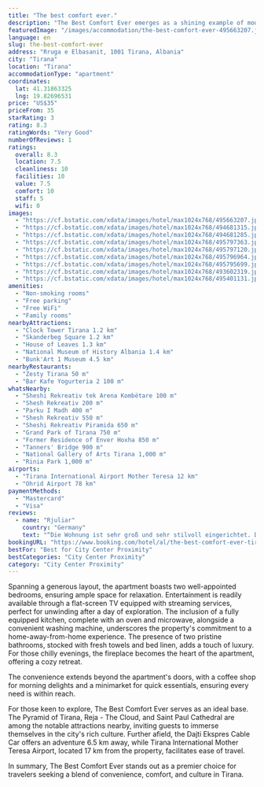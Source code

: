```yaml
---
title: "The best comfort ever."
description: "The Best Comfort Ever emerges as a shining example of modern convenience and elegance in the heart of Tirana."
featuredImage: "/images/accommodation/the-best-comfort-ever-495663207.jpg"
language: en
slug: the-best-comfort-ever
address: "Rruga e Elbasanit, 1001 Tirana, Albania"
city: "Tirana"
location: "Tirana"
accommodationType: "apartment"
coordinates:
  lat: 41.31863325
  lng: 19.82696531
price: "US$35"
priceFrom: 35
starRating: 3
rating: 8.3
ratingWords: "Very Good"
numberOfReviews: 1
ratings:
  overall: 8.3
  location: 7.5
  cleanliness: 10
  facilities: 10
  value: 7.5
  comfort: 10
  staff: 5
  wifi: 0
images:
  - "https://cf.bstatic.com/xdata/images/hotel/max1024x768/495663207.jpg?k=94c9c924e794730b8a758013c5221166043f7db2507fcd38a62eb3def39ce0d3&o=&hp=1"
  - "https://cf.bstatic.com/xdata/images/hotel/max1024x768/494681315.jpg?k=91c97ae41bb23321ce7201bdee3b54ec14b23e8c868570961b61373056666fd5&o=&hp=1"
  - "https://cf.bstatic.com/xdata/images/hotel/max1024x768/494681285.jpg?k=fd94d3588d84472f969a930ee1409afbeb038993739ec93ca35f24eda82dc686&o=&hp=1"
  - "https://cf.bstatic.com/xdata/images/hotel/max1024x768/495797363.jpg?k=d59b504101fdec5657b332e1d3e43f317c30ce61983d2959936d53f6137bd981&o=&hp=1"
  - "https://cf.bstatic.com/xdata/images/hotel/max1024x768/495797120.jpg?k=4078c0f2e469176ff9465227df12cb3fb9303f4f92d09e9aa606bc75dc6eb1bd&o=&hp=1"
  - "https://cf.bstatic.com/xdata/images/hotel/max1024x768/495796964.jpg?k=b6605ebab166528ce7a02dbc21623d189a638748bd1293c90c620b8f2a8862ac&o=&hp=1"
  - "https://cf.bstatic.com/xdata/images/hotel/max1024x768/495795699.jpg?k=048441176816a8599e695d5060d6b66fadfca891cea9a0496ed268f1767f3644&o=&hp=1"
  - "https://cf.bstatic.com/xdata/images/hotel/max1024x768/493602319.jpg?k=184667818fb8f4006a2a0463f07317edcc6391ef0a67c2eefcec0a568f0f6546&o=&hp=1"
  - "https://cf.bstatic.com/xdata/images/hotel/max1024x768/495401131.jpg?k=753113fcf0c7449fc8c0205defcfa3f6672023027cc51781da141a9b7421fe1b&o=&hp=1"
amenities:
  - "Non-smoking rooms"
  - "Free parking"
  - "Free WiFi"
  - "Family rooms"
nearbyAttractions:
  - "Clock Tower Tirana 1.2 km"
  - "Skanderbeg Square 1.2 km"
  - "House of Leaves 1.3 km"
  - "National Museum of History Albania 1.4 km"
  - "Bunk'Art 1 Museum 4.5 km"
nearbyRestaurants:
  - "Zesty Tirana 50 m"
  - "Bar Kafe Yogurteria 2 100 m"
whatsNearby:
  - "Sheshi Rekreativ tek Arena Kombëtare 100 m"
  - "Shesh Rekreativ 200 m"
  - "Parku I Madh 400 m"
  - "Shesh Rekreativ 550 m"
  - "Sheshi Rekreativ Piramida 650 m"
  - "Grand Park of Tirana 750 m"
  - "Former Residence of Enver Hoxha 850 m"
  - "Tanners' Bridge 900 m"
  - "National Gallery of Arts Tirana 1,000 m"
  - "Rinia Park 1,000 m"
airports:
  - "Tirana International Airport Mother Teresa 12 km"
  - "Ohrid Airport 78 km"
paymentMethods:
  - "Mastercard"
  - "Visa"
reviews:
  - name: "Rjuliar"
    country: "Germany"
    text: "“Die Wohnung ist sehr groß und sehr stilvoll eingerichtet. Die Ausstattung ist auch sehr gut. Man ist in ca. 15 Minuten am Skanderplatz. Check In verlief unkompliziert. Host immer erreichbar und antwortet schnell.”"
bookingURL: "https://www.booking.com/hotel/al/the-best-comfort-ever-tirana2.en-gb.html?aid=8035640"
bestFor: "Best for City Center Proximity"
bestCategories: "City Center Proximity"
category: "City Center Proximity"
---
```


Spanning a generous layout, the apartment boasts two well-appointed bedrooms, ensuring ample space for relaxation. Entertainment is readily available through a flat-screen TV equipped with streaming services, perfect for unwinding after a day of exploration. The inclusion of a fully equipped kitchen, complete with an oven and microwave, alongside a convenient washing machine, underscores the property's commitment to a home-away-from-home experience. The presence of two pristine bathrooms, stocked with fresh towels and bed linen, adds a touch of luxury. For those chilly evenings, the fireplace becomes the heart of the apartment, offering a cozy retreat.

The convenience extends beyond the apartment's doors, with a coffee shop for morning delights and a minimarket for quick essentials, ensuring every need is within reach.

For those keen to explore, The Best Comfort Ever serves as an ideal base. The Pyramid of Tirana, Reja - The Cloud, and Saint Paul Cathedral are among the notable attractions nearby, inviting guests to immerse themselves in the city's rich culture. Further afield, the Dajti Ekspres Cable Car offers an adventure 6.5 km away, while Tirana International Mother Teresa Airport, located 17 km from the property, facilitates ease of travel.

In summary, The Best Comfort Ever stands out as a premier choice for travelers seeking a blend of convenience, comfort, and culture in Tirana.